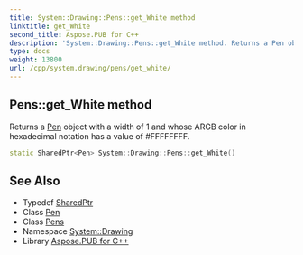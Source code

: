 ```yaml
---
title: System::Drawing::Pens::get_White method
linktitle: get_White
second_title: Aspose.PUB for C++
description: 'System::Drawing::Pens::get_White method. Returns a Pen object with a width of 1 and whose ARGB color in hexadecimal notation has a value of #FFFFFFFF in C++.'
type: docs
weight: 13800
url: /cpp/system.drawing/pens/get_white/
---
```

## Pens::get_White method


Returns a [Pen](../../pen/) object with a width of 1 and whose ARGB color in hexadecimal notation has a value of #FFFFFFFF.

```cpp
static SharedPtr<Pen> System::Drawing::Pens::get_White()
```

## See Also

* Typedef [SharedPtr](../../../system/sharedptr/)
* Class [Pen](../../pen/)
* Class [Pens](../)
* Namespace [System::Drawing](../../)
* Library [Aspose.PUB for C++](../../../)
